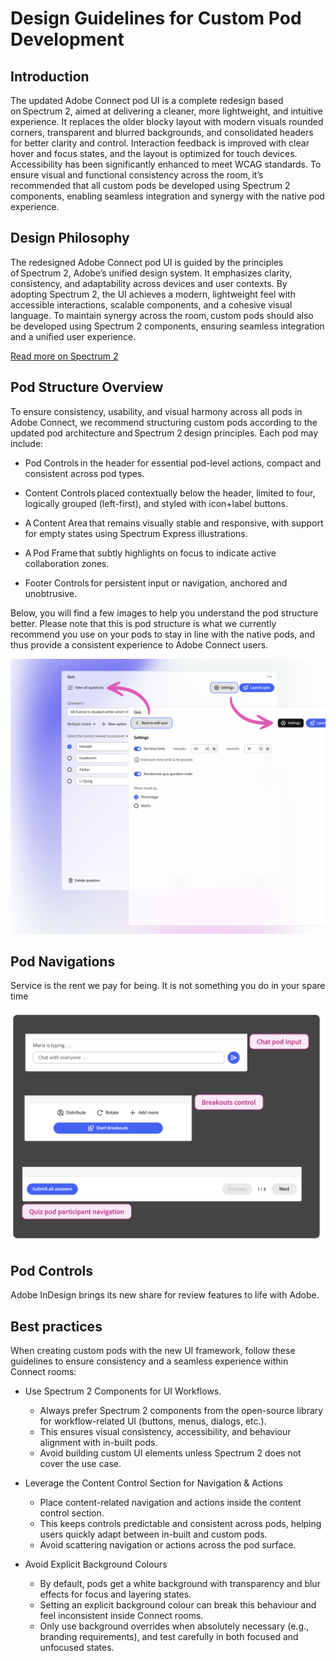 # Design Guidelines for Custom Pod Development

## Introduction 

The updated Adobe Connect pod UI is a complete redesign based on Spectrum 2, aimed at delivering a cleaner, more lightweight, and intuitive experience. It replaces the older blocky layout with modern visuals rounded corners, transparent and blurred backgrounds, and consolidated headers for better clarity and control. Interaction feedback is improved with clear hover and focus states, and the layout is optimized for touch devices. Accessibility has been significantly enhanced to meet WCAG standards. To ensure visual and functional consistency across the room, it’s recommended that all custom pods be developed using Spectrum 2 components, enabling seamless integration and synergy with the native pod experience.  

## Design Philosophy 

The redesigned Adobe Connect pod UI is guided by the principles of Spectrum 2, Adobe’s unified design system. It emphasizes clarity, consistency, and adaptability across devices and user contexts. By adopting Spectrum 2, the UI achieves a modern, lightweight feel with accessible interactions, scalable components, and a cohesive visual language. To maintain synergy across the room, custom pods should also be developed using Spectrum 2 components, ensuring seamless integration and a unified user experience. 

 
[Read more on Spectrum 2](https://react-spectrum.adobe.com/s2/index.html?path=/) 

 
## Pod Structure Overview 

To ensure consistency, usability, and visual harmony across all pods in Adobe Connect, we recommend structuring custom pods according to the updated pod architecture and Spectrum 2 design principles. Each pod may include: 

- Pod Controls in the header for essential pod-level actions, compact and consistent across pod types. 

- Content Controls placed contextually below the header, limited to four, logically grouped (left-first), and styled with icon+label buttons. 

- A Content Area that remains visually stable and responsive, with support for empty states using Spectrum Express illustrations. 

- A Pod Frame that subtly highlights on focus to indicate active collaboration zones. 

- Footer Controls for persistent input or navigation, anchored and unobtrusive.

Below, you will find a few images to help you understand the pod structure better. Please note that this is pod structure is what we currently recommend you use on your pods to stay in line with the native pods, and thus provide a consistent experience to Adobe Connect users. 


<ImageTextBlock slots="image,heading,text" repeat="2" bgColor="#f8f8f8" className="boxmodal" isCenter variantsTypePrimary='accent'/>

![Pod Navigations](pod_navigations.png)

## Pod Navigations

Service is the rent we pay for being. It is not something you do in your spare time

![Pod Controls](pod_controls.png)

## Pod Controls

Adobe InDesign brings its new share for review features to life with Adobe.

 
## Best practices

When creating custom pods with the new UI framework, follow these guidelines to ensure consistency and a seamless experience within Connect rooms: 

- Use Spectrum 2 Components for UI Workflows.

  - Always prefer Spectrum 2 components from the open-source library for workflow-related UI (buttons, menus, dialogs, etc.). 
  - This ensures visual consistency, accessibility, and behaviour alignment with in-built pods. 
  - Avoid building custom UI elements unless Spectrum 2 does not cover the use case.
    
- Leverage the Content Control Section for Navigation & Actions 
  - Place content-related navigation and actions inside the content control section. 
  - This keeps controls predictable and consistent across pods, helping users quickly adapt between in-built and custom pods. 
  - Avoid scattering navigation or actions across the pod surface. 

- Avoid Explicit Background Colours 
  - By default, pods get a white background with transparency and blur effects for focus and layering states. 
  - Setting an explicit background colour can break this behaviour and feel inconsistent inside Connect rooms. 
  - Only use background overrides when absolutely necessary (e.g., branding requirements), and test carefully in both focused and unfocused states. 
